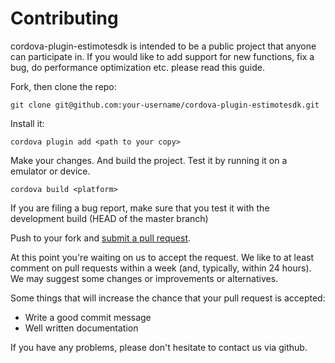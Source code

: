 # Contributing

cordova-plugin-estimotesdk is intended to be a public project that anyone can participate in. If you would like to add support for new functions, fix a bug, do performance optimization etc. please read this guide.

Fork, then clone the repo:

    git clone git@github.com:your-username/cordova-plugin-estimotesdk.git
    
Install it:

    cordova plugin add <path to your copy>

Make your changes. And build the project. Test it by running it on a emulator or device.

    cordova build <platform>

If you are filing a bug report, make sure that you test it with the development build (HEAD of the master branch)

Push to your fork and [submit a pull request][pr].

[pr]: https://github.com/apility/cordova-plugin-estimotesdk/compare/

At this point you're waiting on us to accept the request. We like to at least comment on pull requests within a week (and, typically, within 24 hours). We may suggest some changes or improvements or alternatives.

Some things that will increase the chance that your pull request is accepted:

* Write a good commit message
* Well written documentation

If you have any problems, please don't hesitate to contact us via github.